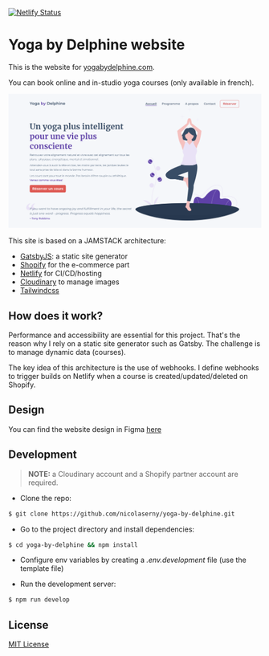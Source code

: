 [![Netlify Status](https://api.netlify.com/api/v1/badges/ba16e192-ec1f-4eb7-a751-634ec2312acc/deploy-status)](https://app.netlify.com/sites/yoga-by-delphine/deploys)

# Yoga by Delphine website

This is the website for [yogabydelphine.com](http://yogabydelphine.com/).

You can book online and in-studio yoga courses (only available in french).

![yogabydelphine](./screenshot.png)

This site is based on a JAMSTACK architecture:

- [GatsbyJS](https://www.gatsbyjs.com/): a static site generator
- [Shopify](https://www.shopify.com/) for the e-commerce part
- [Netlify](https://www.netlify.com/) for CI/CD/hosting
- [Cloudinary](https://cloudinary.com/) to manage images
- [Tailwindcss](https://tailwindcss.com/)

## How does it work?

Performance and accessibility are essential for this project. That's the reason why I rely on a static site generator such as Gatsby. The challenge is to manage dynamic data (courses).

The key idea of this architecture is the use of webhooks. I define webhooks to trigger builds on Netlify when a course is created/updated/deleted on Shopify.

## Design

You can find the website design in Figma [here](https://www.figma.com/file/wioiqeZX8Z0hOK0UsHxMAG/YogaByDelphine?node-id=4%3A10)

## Development

> **NOTE:** a Cloudinary account and a Shopify partner account are required.

- Clone the repo:

```bash
$ git clone https://github.com/nicolaserny/yoga-by-delphine.git
```

- Go to the project directory and install dependencies:

```bash
$ cd yoga-by-delphine && npm install
```

- Configure env variables by creating a _.env.development_ file (use the template file)

- Run the development server:

```bash
$ npm run develop
```

## License

[MIT License](https://raw.githubusercontent.com/nicolaserny/yoga-by-delphine/master/LICENSE)
